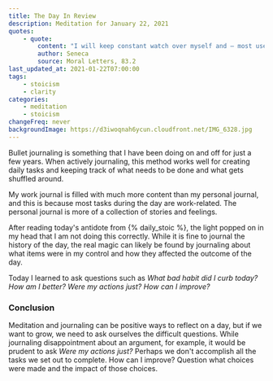```yaml
---
title: The Day In Review
description: Meditation for January 22, 2021
quotes: 
    - quote:
        content: "I will keep constant watch over myself and – most usefully – will put each day up for review. For this is what makes us evil – that none of us looks back upon our own lives. We reflect upon only that which we are about to do. And yet our plans for the future descend from the past."
        author: Seneca
        source: Moral Letters, 83.2
last_updated_at: 2021-01-22T07:00:00
tags:
    - stoicism
    - clarity
categories:
    - meditation
    - stoicism
changeFreq: never
backgroundImage: https://d3iwoqnah6ycun.cloudfront.net/IMG_6328.jpg
---
```


Bullet journaling is something that I have been doing on and off for just a few years. When actively journaling, this 
method works well for creating daily tasks and keeping track of what needs to be done and what gets shuffled around.

My work journal is filled with much more content than my personal journal, and this is because most tasks during the day 
are work-related. The personal journal is more of a collection of stories and feelings.

After reading today's antidote from {% daily_stoic %}, the light popped on in my head that I am not doing this 
correctly. While it is fine to journal the history of the day, the real magic can likely be found by journaling about 
what items were in my control and how they affected the outcome of the day.

Today I learned to ask questions such as *What bad habit did I curb today? How am I better? Were my actions just? How 
can I improve?*

### Conclusion

Meditation and journaling can be positive ways to reflect on a day, but if we want to grow, we need to ask ourselves the 
difficult questions. While journaling disappointment about an argument, for example, it would be prudent to ask *Were 
my actions just?* Perhaps we don't accomplish all the tasks we set out to complete. How can I improve? Question what
choices were made and the impact of those choices.
